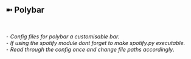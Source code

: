 <h2>➼ Polybar</h2><br>

*⁃ Config files for polybar a customisable bar.*<br>
*⁃ If using the spotify module dont forget to make spotify.py executable.*<br>
*⁃ Read through the config once and change file paths accordingly*.
